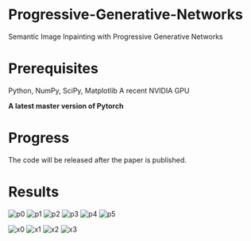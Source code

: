 # Progressive-Generative-Networks
Semantic Image Inpainting with Progressive Generative Networks

# Prerequisites

Python, NumPy, SciPy, Matplotlib
A recent NVIDIA GPU

**A latest master version of Pytorch**


# Progress
The code will be released after the paper is published.

# Results
![p0](imgs/pgn/test_image_0.jpg)
![p1](imgs/pgn/test_image_1.jpg)
![p2](imgs/pgn/test_image_2.jpg)
![p3](imgs/pgn/test_image_3.jpg)
![p4](imgs/pgn/test_image_4.jpg)
![p5](imgs/pgn/test_image_5.jpg)

![x0](imgs/pgn/imagenet_test_image_0.jpg)
![x1](imgs/pgn/imagenet_test_image_1.jpg)
![x2](imgs/pgn/imagenet_test_image_2.jpg)
![x3](imgs/pgn/imagenet_test_image_3.jpg)
